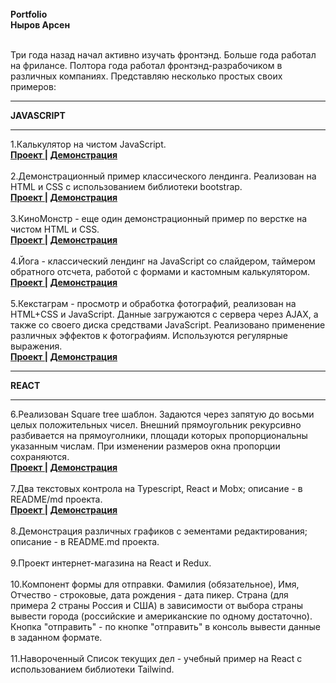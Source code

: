<b>
<br>Portfolio
<br>Ныров Арсен 
</b>
<br><br>

Три года назад начал активно изучать фронтэнд. Больше года работал на фрилансе.
Полтора года работал фронтэнд-разрабочиком в различных компаниях.
Представляю несколько простых своих примеров:

<hr><b> JAVASCRIPT </b>

<hr>
1.Калькулятор на чистом JavaScript.
<br> <b> <a href="https://github.com/arsennyrov/calculator"> Проект </a> | 
<a href="https://arsennyrov.github.io/calculator/"> Демонстрация </a></b>
<br><br>
2.Демонстрационный пример классического лендинга. Реализован на НTML и CSS с использованием библиотеки bootstrap.
<br> <b> <a href="https://github.com/arsennyrov/uber"> Проект </a> | 
<a href="https://arsennyrov.github.io/uber/"> Демонстрация  </a></b>
<br><br>
3.КиноМонстр - еще один демонстрационный пример по верстке на чистом HTML и CSS.
<br> <b> <a href="https://github.com/arsennyrov/kino-mon"> Проект </a> | 
<a href="https://arsennyrov.github.io/kino-mon/"> Демонстрация  </a></b>
<br><br>
4.Йога - классический лендинг на JavaScript
cо слайдером, таймером обратного отсчета,
работой с формами и кастомным калькулятором.
<br> <b> <a href="https://github.com/arsennyrov/yoga"> Проект </a> | 
<a href="https://arsennyrov.github.io/yoga/"> Демонстрация  </a></b>
<br><br>
5.Кекстаграм - просмотр и обработка фотографий, реализован на HTML+CSS и JavaScript.
Данные загружаются с сервера через AJAX, а также со своего диска средствами JavaScript. 
Реализовано применение различных эффектов к фотографиям. Используются регулярные выражения.
<br> <b> <a href="https://github.com/arsennyrov/kekstagram"> Проект </a> | 
<a href="https://arsennyrov.github.io/kekstagram/"> Демонстрация  </a></b>

<hr><b> REACT </b><hr>
  
6.Реализован Square tree шаблон.
Задаются через запятую до восьми целых положительных чисел. Внешний прямоугольник рекурсивно разбивается на прямоуголники, площади которых пропорциональны указанным числам. При изменении размеров окна пропорции сохраняются. 
<br> <b> <a href="https://github.com/arsennyrov/mosaic"> Проект </a> | 
<a href="https://arsennyrov.github.io/mosaic/"> Демонстрация </b> </a>
<br><br>
7.Два текстовых контрола на Typescript, React и Mobx; описание - в README/md проекта.
<br> <b> <a href="https://github.com/arsennyrov/text-control"> Проект </a> | 
<a href="https://arsennyrov.github.io/text-control/"> Демонстрация  </a></b>
<br><br>
8.Демонстрация различных графиков с эементами редактирования; описание - в README.md проекта.
<br><br>
9.Проект интернет-магазина на React и Redux.
<br><br>
10.Компонент формы для отправки. 
Фамилия (обязательное), Имя, Отчество - строковые,
дата рождения - дата пикер.
Страна (для примера 2 страны Россия и США) в зависимости от выбора страны вывести города (российские и американские по одному достаточно).
Кнопка "отправить"  - по кнопке "отправить" в консоль вывести данные в заданном формате. 
<br><br>
11.Навороченный Список текущих дел - учебный пример на React с использованием библиотеки Tailwind.
